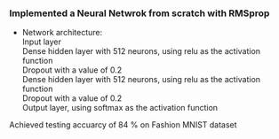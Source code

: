 ### Implemented a Neural Netwrok from scratch with RMSprop
* Network architecture:   
Input layer    
Dense hidden layer with 512 neurons, using relu as the activation function  
Dropout with a value of 0.2  
Dense hidden layer with 512 neurons, using relu as the activation function  
Dropout with a value of 0.2  
Output layer, using softmax as the activation function    

Achieved testing accuarcy of 84 % on Fashion MNIST dataset

